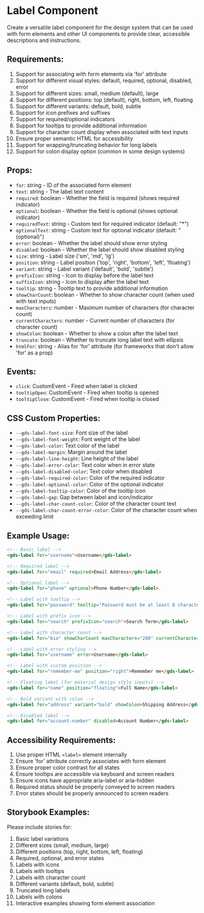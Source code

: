# Label Component

Create a versatile label component for the design system that can be used with form elements and other UI components to provide clear, accessible descriptions and instructions.

## Requirements:

1. Support for associating with form elements via 'for' attribute
2. Support for different visual styles: default, required, optional, disabled, error
3. Support for different sizes: small, medium (default), large
4. Support for different positions: top (default), right, bottom, left, floating
5. Support for different variants: default, bold, subtle
6. Support for icon prefixes and suffixes
7. Support for required/optional indicators
8. Support for tooltips to provide additional information
9. Support for character count display when associated with text inputs
10. Ensure proper semantic HTML for accessibility
11. Support for wrapping/truncating behavior for long labels
12. Support for colon display option (common in some design systems)

## Props:

- `for`: string - ID of the associated form element
- `text`: string - The label text content
- `required`: boolean - Whether the field is required (shows required indicator)
- `optional`: boolean - Whether the field is optional (shows optional indicator)
- `requiredText`: string - Custom text for required indicator (default: "*")
- `optionalText`: string - Custom text for optional indicator (default: "(optional)")
- `error`: boolean - Whether the label should show error styling
- `disabled`: boolean - Whether the label should show disabled styling
- `size`: string - Label size ('sm', 'md', 'lg')
- `position`: string - Label position ('top', 'right', 'bottom', 'left', 'floating')
- `variant`: string - Label variant ('default', 'bold', 'subtle')
- `prefixIcon`: string - Icon to display before the label text
- `suffixIcon`: string - Icon to display after the label text
- `tooltip`: string - Tooltip text to provide additional information
- `showCharCount`: boolean - Whether to show character count (when used with text inputs)
- `maxCharacters`: number - Maximum number of characters (for character count)
- `currentCharacters`: number - Current number of characters (for character count)
- `showColon`: boolean - Whether to show a colon after the label text
- `truncate`: boolean - Whether to truncate long label text with ellipsis
- `htmlFor`: string - Alias for 'for' attribute (for frameworks that don't allow 'for' as a prop)

## Events:

- `click`: CustomEvent - Fired when label is clicked
- `tooltipOpen`: CustomEvent - Fired when tooltip is opened
- `tooltipClose`: CustomEvent - Fired when tooltip is closed

## CSS Custom Properties:

- `--gds-label-font-size`: Font size of the label
- `--gds-label-font-weight`: Font weight of the label
- `--gds-label-color`: Text color of the label
- `--gds-label-margin`: Margin around the label
- `--gds-label-line-height`: Line height of the label
- `--gds-label-error-color`: Text color when in error state
- `--gds-label-disabled-color`: Text color when disabled
- `--gds-label-required-color`: Color of the required indicator
- `--gds-label-optional-color`: Color of the optional indicator
- `--gds-label-tooltip-color`: Color of the tooltip icon
- `--gds-label-gap`: Gap between label and icon/indicator
- `--gds-label-char-count-color`: Color of the character count text
- `--gds-label-char-count-error-color`: Color of the character count when exceeding limit

## Example Usage:

```html
<!-- Basic label -->
<gds-label for="username">Username</gds-label>

<!-- Required label -->
<gds-label for="email" required>Email Address</gds-label>

<!-- Optional label -->
<gds-label for="phone" optional>Phone Number</gds-label>

<!-- Label with tooltip -->
<gds-label for="password" tooltip="Password must be at least 8 characters">Password</gds-label>

<!-- Label with prefix icon -->
<gds-label for="search" prefixIcon="search">Search Term</gds-label>

<!-- Label with character count -->
<gds-label for="bio" showCharCount maxCharacters="200" currentCharacters="45">Biography</gds-label>

<!-- Label with error styling -->
<gds-label for="username" error>Username</gds-label>

<!-- Label with custom position -->
<gds-label for="remember-me" position="right">Remember me</gds-label>

<!-- Floating label (for material design style inputs) -->
<gds-label for="name" position="floating">Full Name</gds-label>

<!-- Bold variant with colon -->
<gds-label for="address" variant="bold" showColon>Shipping Address</gds-label>

<!-- Disabled label -->
<gds-label for="account-number" disabled>Account Number</gds-label>
```

## Accessibility Requirements:

1. Use proper HTML `<label>` element internally
2. Ensure 'for' attribute correctly associates with form element
3. Ensure proper color contrast for all states
4. Ensure tooltips are accessible via keyboard and screen readers
5. Ensure icons have appropriate aria-label or aria-hidden
6. Required status should be properly conveyed to screen readers
7. Error states should be properly announced to screen readers

## Storybook Examples:

Please include stories for:
1. Basic label variations
2. Different sizes (small, medium, large)
3. Different positions (top, right, bottom, left, floating)
4. Required, optional, and error states
5. Labels with icons
6. Labels with tooltips
7. Labels with character count
8. Different variants (default, bold, subtle)
9. Truncated long labels
10. Labels with colons
11. Interactive examples showing form element association

